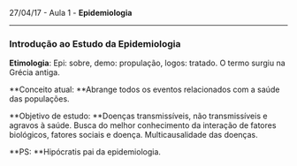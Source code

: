 27/04/17 - Aula 1 - **Epidemiologia**

---

### Introdução ao Estudo da Epidemiologia

**Etimologia**: Epi: sobre, demo: propulação, logos: tratado. O termo surgiu na Grécia antiga.

**Conceito atual: **Abrange todos os eventos relacionados com a saúde das populações.

**Objetivo de estudo: **Doenças transmissíveis, não transmissíveis e agravos à saúde. Busca do melhor conhecimento da interação de fatores biológicos, fatores sociais  e doença. Multicausalidade das doenças. 

**PS: **Hipócratis pai da epidemiologia.



